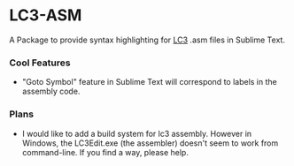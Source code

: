 # LC3-ASM

A Package to provide syntax highlighting for [LC3](http://people.cs.georgetown.edu/~squier/Teaching/HardwareFundamentals/LC3-trunk/docs/README-LC3tools.html) .asm files in Sublime Text.
  

### Cool Features

* "Goto Symbol" feature in Sublime Text will correspond to labels in the assembly code.

  
### Plans

* I would like to add a build system for lc3 assembly. However in Windows, the LC3Edit.exe (the assembler) doesn't seem to work from command-line. If you find a way, please help.